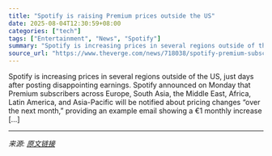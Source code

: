 ```yaml
---
title: "Spotify is raising Premium prices outside the US"
date: 2025-08-04T12:30:59+08:00
categories: ["tech"]
tags: ["Entertainment", "News", "Spotify"]
summary: "Spotify is increasing prices in several regions outside of the US, just days after posting disappointing earnings. Spotify announced on Monday that Premium subscribers across Europe, South Asia, the M"
source_url: "https://www.theverge.com/news/718038/spotify-premium-subscription-price-increase-outside-us"
---
```


Spotify is increasing prices in several regions outside of the US, just days after posting disappointing earnings. Spotify announced on Monday that Premium subscribers across Europe, South Asia, the Middle East, Africa, Latin America, and Asia-Pacific will be notified about pricing changes &#8220;over the next month,&#8221; providing an example email showing a €1 monthly increase [&#8230;]

---

*来源: [原文链接](https://www.theverge.com/news/718038/spotify-premium-subscription-price-increase-outside-us)*
